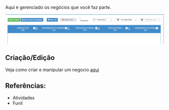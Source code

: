 Aqui é gerenciado os negócios que você faz parte.

![](/assets/Pasted_image_20250519000810.png)

## Criação/Edição

Veja como criar e manipular um negocio [aqui](https://scribehow.com/shared/Gerenciando_Negociacoes__Open_Manager__vRIjLrjGTeO1HQ1gHyzxRA)

## Referências:
- Atividades
- Funil